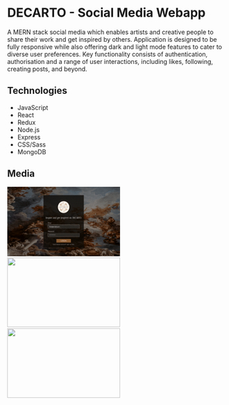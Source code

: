 # DECARTO - Social Media Webapp

A MERN stack social media which enables artists and creative people to share their work and get inspired by others. Application is designed to be fully responsive while also offering dark and light mode features to cater to diverse user preferences. Key functionality consists of authentication, authorisation and a range of user interactions, including likes, following, creating posts, and beyond.


## Technologies 

 - JavaScript
 - React
 - Redux
 - Node.js
 - Express
 - CSS/Sass
 - MongoDB


## Media

<div display="flex">
    <img src="./client/public/assets/login-demo.gif" width="260" height="160"/>
    <img src="./client/public/assets/feed-demo.gif" width="260" height="160"/>
    <img src="./client/public/assets/profile-demo.gif" width="260" height="160"/>
</div>


